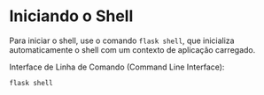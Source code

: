 # Iniciando o Shell

Para iniciar o shell, use o comando `flask shell`, que inicializa automaticamente o shell com um contexto de aplicação carregado.

Interface de Linha de Comando (Command Line Interface):

```
flask shell
```
